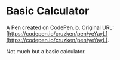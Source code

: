 # Basic Calculator

A Pen created on CodePen.io. Original URL: [https://codepen.io/cruzken/pen/yeYayL](https://codepen.io/cruzken/pen/yeYayL).

Not much but a basic calculator.
